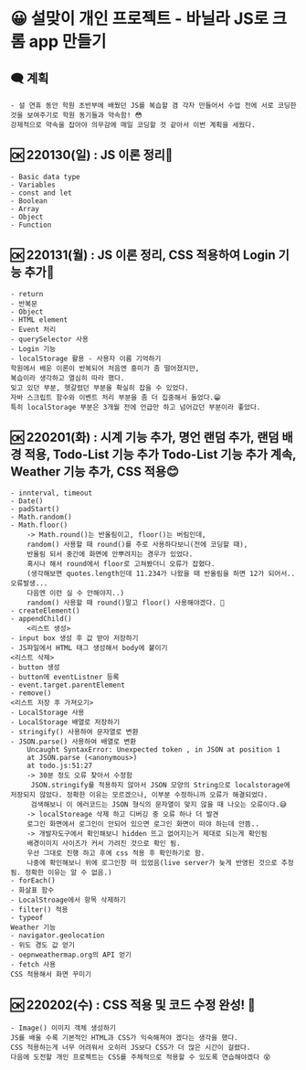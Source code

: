 # 😀 설맞이 개인 프로젝트 - 바닐라 JS로 크롬 app 만들기

## 🗨 계획
    - 설 연휴 동안 학원 초반부에 배웠던 JS를 복습할 겸 각자 만들어서 수업 전에 서로 코딩한 것을 보여주기로 학원 동기들과 약속함! 😳
    강제적으로 약속을 잡아야 의무감에 매일 코딩할 것 같아서 이번 계획을 세웠다.

## 🆗 220130(일) : JS 이론 정리🤣
    - Basic data type
    - Variables
    - const and let
    - Boolean
    - Array
    - Object
    - Function

## 🆗 220131(월) : JS 이론 정리, CSS 적용하여 Login 기능 추가😤
    - return
    - 반복문
    - Object
    - HTML element
    - Event 처리
    - querySelector 사용
    - Login 기능
    - localStorage 활용 - 사용자 이름 기억하기
    학원에서 배운 이론이 반복되어 처음엔 흥미가 좀 떨어졌지만,
    복습이라 생각하고 열심히 따라 했다.
    잊고 있던 부분, 헷갈렸던 부분을 확실히 잡을 수 있었다.
    자바 스크립트 함수와 이벤트 처리 부분을 좀 더 집중해서 들었다.😁
    특히 localStorage 부분은 3개월 전에 언급만 하고 넘어갔던 부분이라 좋았다.

## 🆗 220201(화) : 시계 기능 추가, 명언 랜덤 추가, 랜덤 배경 적용, Todo-List 기능 추가 Todo-List 기능 추가 계속, Weather 기능 추가, CSS 적용😊
    - innterval, timeout
    - Date()
    - padStart()
    - Math.random()
    - Math.floor()
        -> Math.round()는 반올림이고, floor()는 버림인데,
        random() 사용할 때 round()를 주로 사용하다보니(전에 코딩할 때),
        반올림 되서 중간에 화면에 안뿌려지는 경우가 있었다.
        혹시나 해서 round에서 floor로 고쳐봤더니 오류가 잡혔다.
        (생각해보면 quotes.length인데 11.234가 나왔을 때 반올림을 하면 12가 되어서.. 오류발생...
        다음엔 이런 실 수 안해야지..)
        random() 사용할 때 round()말고 floor() 사용해야겠다. 🤨
    - createElement()
    - appendChild()
        <리스트 생성>
    - input box 생성 후 값 받아 저장하기
    - JS파일에서 HTML 태그 생성해서 body에 붙이기
    <리스트 삭제>
    - button 생성
    - button에 eventListner 등록
    - event.target.parentElement 
    - remove()
    <리스트 저장 후 가져오기>
    - LocalStorage 사용
    - LocalStorage 배열로 저장하기
    - stringify() 사용하여 문자열로 변환
    - JSON.parse() 사용하여 배열로 변환
        Uncaught SyntaxError: Unexpected token , in JSON at position 1 
        at JSON.parse (<anonymous>)
        at todo.js:51:27
        -> 30분 정도 오류 찾아서 수정함
         JSON.stringify를 적용하지 않아서 JSON 모양의 String으로 localstorage에 저장되지 않았다. 정확한 이유는 모르겠으나, 이부분 수정하니까 오류가 해결되었다.
         검색해보니 이 에러코드는 JSON 형식의 문자열이 맞지 않을 때 나오는 오류이다.😅
        -> localStoreage 삭제 하고 디버깅 중 오류 하나 더 발견
        로그인 화면에서 로그인이 안되어 있으면 로그인 화면이 떠야 하는데 안뜸..
        -> 개발자도구에서 확인해보니 hidden 뜨고 없어지는거 제대로 되는게 확인됨
        배경이미지 사이즈가 커서 가려진 것으로 확인 됨.
        우선 그대로 진행 하고 후에 css 적용 후 확인하기로 함.
        나중에 확인해보니 위에 로그인창 떠 있었음(live server가 늦게 반영된 것으로 추정됨. 정확한 이유는 알 수 없음.)
    - forEach()
    - 화살표 함수
    - LocalStroage에서 항목 삭제하기
    - filter() 적용
    - typeof
    Weather 기능
    - navigator.geolocation
    - 위도 경도 값 얻기
    - oepnweathermap.org의 API 얻기
    - fetch 사용
    CSS 적용해서 화면 꾸미기

## 🆗 220202(수) : CSS 적용 및 코드 수정 완성! 👊
    - Image() 이미지 객체 생성하기
    JS를 배울 수록 기본적인 HTML과 CSS가 익숙해져야 겠다는 생각을 했다.
    CSS 적용하는게 너무 어려워서 오히러 JS보다 CSS가 더 많은 시간이 걸렸다.
    다음에 도전할 개인 프로젝트는 CSS를 주체적으로 적용할 수 있도록 연습해야겠다 😵

